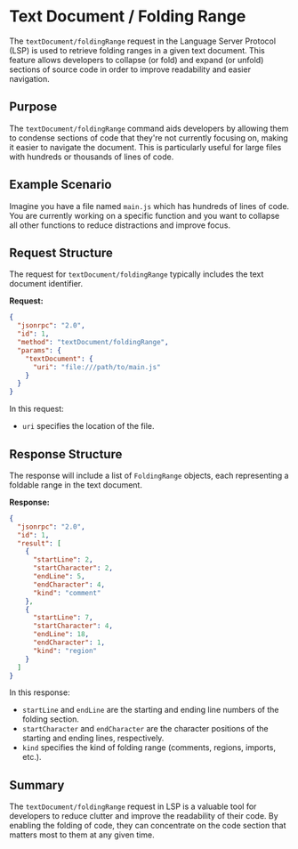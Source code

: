 # Text Document / Folding Range

The `textDocument/foldingRange` request in the Language Server Protocol (LSP) is used to retrieve folding ranges in a given text document. This feature allows developers to collapse (or fold) and expand (or unfold) sections of source code in order to improve readability and easier navigation.

## Purpose

The `textDocument/foldingRange` command aids developers by allowing them to condense sections of code that they're not currently focusing on, making it easier to navigate the document. This is particularly useful for large files with hundreds or thousands of lines of code.

## Example Scenario

Imagine you have a file named `main.js` which has hundreds of lines of code. You are currently working on a specific function and you want to collapse all other functions to reduce distractions and improve focus.

## Request Structure

The request for `textDocument/foldingRange` typically includes the text document identifier.

**Request:**

```json
{
  "jsonrpc": "2.0",
  "id": 1,
  "method": "textDocument/foldingRange",
  "params": {
    "textDocument": {
      "uri": "file:///path/to/main.js"
    }
  }
}
```

In this request:
- `uri` specifies the location of the file.

## Response Structure

The response will include a list of `FoldingRange` objects, each representing a foldable range in the text document.

**Response:**

```json
{
  "jsonrpc": "2.0",
  "id": 1,
  "result": [
    {
      "startLine": 2,
      "startCharacter": 2,
      "endLine": 5,
      "endCharacter": 4,
      "kind": "comment"
    },
    {
      "startLine": 7,
      "startCharacter": 4,
      "endLine": 18,
      "endCharacter": 1,
      "kind": "region"
    }
  ]
}
```

In this response:
- `startLine` and `endLine` are the starting and ending line numbers of the folding section.
- `startCharacter` and `endCharacter` are the character positions of the starting and ending lines, respectively.
- `kind` specifies the kind of folding range (comments, regions, imports, etc.).

## Summary

The `textDocument/foldingRange` request in LSP is a valuable tool for developers to reduce clutter and improve the readability of their code. By enabling the folding of code, they can concentrate on the code section that matters most to them at any given time.